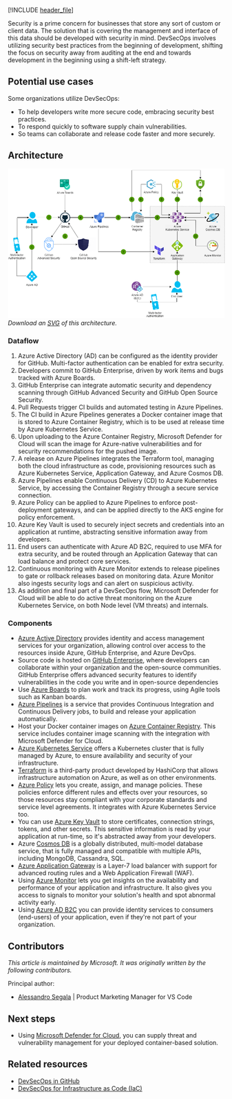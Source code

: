 [!INCLUDE [header_file](../../../includes/sol-idea-header.md)]

Security is a prime concern for businesses that store any sort of custom or client data. The solution that is covering the management and interface of this data should be developed with security in mind. DevSecOps involves utilizing security best practices from the beginning of development, shifting the focus on security away from auditing at the end and towards development in the beginning using a shift-left strategy.

## Potential use cases

Some organizations utilize DevSecOps:

- To help developers write more secure code, embracing security best practices.
- To respond quickly to software supply chain vulnerabilities.
- So teams can collaborate and release code faster and more securely.

## Architecture

![Architecture Diagram](../media/devsecops-in-azure.png)
*Download an [SVG](../media/devsecops-in-azure.svg) of this architecture.*

### Dataflow

1. Azure Active Directory (AD) can be configured as the identity provider for GitHub. Multi-factor authentication can be enabled for extra security.
1. Developers commit to GitHub Enterprise, driven by work items and bugs tracked with Azure Boards.
1. GitHub Enterprise can integrate automatic security and dependency scanning through GitHub Advanced Security and GitHub Open Source Security.
1. Pull Requests trigger CI builds and automated testing in Azure Pipelines.
1. The CI build in Azure Pipelines generates a Docker container image that is stored to Azure Container Registry, which is to be used at release time by Azure Kubernetes Service.
1. Upon uploading to the Azure Container Registry, Microsoft Defender for Cloud will scan the image for Azure-native vulnerabilities and for security recommendations for the pushed image.
1. A release on Azure Pipelines integrates the Terraform tool, managing both the cloud infrastructure as code, provisioning resources such as Azure Kubernetes Service, Application Gateway, and Azure Cosmos DB.
1. Azure Pipelines enable Continuous Delivery (CD) to Azure Kubernetes Service, by accessing the Container Registry through a secure service connection.
1. Azure Policy can be applied to Azure Pipelines to enforce post-deployment gateways, and can be applied directly to the AKS engine for policy enforcement.
1. Azure Key Vault is used to securely inject secrets and credentials into an application at runtime, abstracting sensitive information away from developers.
1. End users can authenticate with Azure AD B2C, required to use MFA for extra security, and be routed through an Application Gateway that can load balance and protect core services.
1. Continuous monitoring with Azure Monitor extends to release pipelines to gate or rollback releases based on monitoring data. Azure Monitor also ingests security logs and can alert on suspicious activity.
1. As addition and final part of a DevSecOps flow, Microsoft Defender for Cloud will be able to do active threat monitoring on the Azure Kubernetes Service, on both Node level (VM threats) and internals.

### Components

- [Azure Active Directory](/azure/active-directory/fundamentals/active-directory-whatis) provides identity and access management services for your organization, allowing control over access to the resources inside Azure, GitHub Enterprise, and Azure DevOps.
- Source code is hosted on [GitHub Enterprise](https://help.github.com/en/github), where developers can collaborate within your organization and the open-source communities. GitHub Enterprise offers advanced security features to identify vulnerabilities in the code you write and in open-source dependencies
- Use [Azure Boards](/azure/devops/boards/github/connect-to-github?view=azure-devops) to plan work and track its progress, using Agile tools such as Kanban boards.
- [Azure Pipelines](/azure/devops/pipelines/get-started/pipelines-get-started?view=azure-devops) is a service that provides Continuous Integration and Continuous Delivery jobs, to build and release your application automatically.
- Host your Docker container images on [Azure Container Registry](/azure/container-registry/container-registry-concepts). This service includes container image scanning with the integration with Microsoft Defender for Cloud.
- [Azure Kubernetes Service](/azure/aks/intro-kubernetes) offers a Kubernetes cluster that is fully managed by Azure, to ensure availability and security of your infrastructure.
- [Terraform](/azure/terraform/terraform-create-k8s-cluster-with-tf-and-aks) is a third-party product developed by HashiCorp that allows infrastructure automation on Azure, as well as on other environments.
- [Azure Policy](/azure/governance/policy/overview) lets you create, assign, and manage policies. These policies enforce different rules and effects over your resources, so those resources stay compliant with your corporate standards and service level agreements. It integrates with Azure Kubernetes Service too.
- You can use [Azure Key Vault](/azure/key-vault/key-vault-overview) to store certificates, connection strings, tokens, and other secrets. This sensitive information is read by your application at run-time, so it's abstracted away from your developers.
- Azure [Cosmos DB](/azure/cosmos-db/introduction) is a globally distributed, multi-model database service, that is fully managed and compatible with multiple APIs, including MongoDB, Cassandra, SQL.
- [Azure Application Gateway](/azure/application-gateway/ingress-controller-overview) is a Layer-7 load balancer with support for advanced routing rules and a Web Application Firewall (WAF).
- Using [Azure Monitor](/azure/azure-monitor/overview) lets you get insights on the availability and performance of your application and infrastructure. It also gives you access to signals to monitor your solution's health and spot abnormal activity early.
- Using [Azure AD B2C](/azure/active-directory-b2c/overview) you can provide identity services to consumers (end-users) of your application, even if they're not part of your organization.

## Contributors

*This article is maintained by Microsoft. It was originally written by the following contributors.*

Principal author:

 * [Alessandro Segala](https://www.linkedin.com/in/alessandrosegala) | Product Marketing Manager for VS Code

## Next steps

- Using [Microsoft Defender for Cloud](/azure/security-center/container-security), you can supply threat and vulnerability management for your deployed container-based solution.

## Related resources

- [DevSecOps in GitHub](./devsecops-in-github.yml)
- [DevSecOps for Infrastructure as Code (IaC)](./devsecops-infrastructure-as-code.yml)
